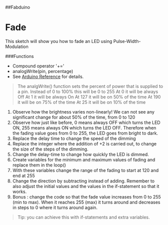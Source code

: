 ##Fabduino

# Fade

This sketch will show you how to fade an LED using Pulse-Width-Modulation

###Functions
* Compound operator '+='
* analogWrite(pin, percentage)
* See [Arduino Reference](https://www.arduino.cc/en/Reference/) for details. 

> The analgWrite() function sets the percent of power that is supplied to a pin.
> Instead of 0 to 100% this will be 0 to 255
> At 0 it will be always Off
> At 1 it will be always On
> At 127 it will be on 50% of the time
> At 190 it will be on 75% of the time 
> At 25 it will be on 10% of the time

1.  Observe how the brightness varies non-linearly! We can not see any significant change for about 50% of the time, from 0 to 120
2. Observe how just like before, 0 means always OFF which turns the LED ON, 255 means always ON which turns the LED OFF. Therefore when the fading value goes from 0 to 255, the LED goes from bright to dark.
3. Replace the delay time to change the speed of the dimming
4. Replace the integer where the addition of +2 is carried out, to change the size of the steps of the dimming.
5. Change the delay-time to change how quickly the LED is dimmed.
6. Create variables for the minimum and maximum values of fading and replace them in the loop()
7. With these variables change the range of the fading to start at 120 and end at 255
8. Change the direction by subtracting instead of adding. Remember to also adjust the initial values and the values in the if-statement so that it works.
9. Bonus : change the code so that the fade value increases from 0 to 255 (min to max). When it reaches 255 (max)  it turns around and decreases in steps to 0 where it turns around again.
> Tip: you can achieve this with if-statements and extra variables.

